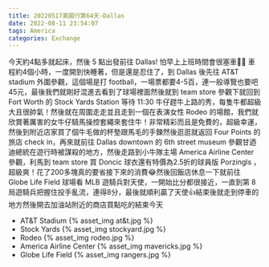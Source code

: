 ```yaml
---
title: 20220517美國行第64天-Dallas
date: 2022-08-11 23:54:07
tags: America
categories: Exchange
---
```

今天約4點多就起床，然後 5 點出發前往 Dallas! 怕早上上班時間會很塞車😵‍💫 車程約4個小時，一度開到快睡著，但是還是忍住了，到 Dallas 後先往 AT&T stadium 外圍參觀，這個場是打 football，一場票都要4-5百，連一般導覽也要吧45元，最後我們就剛好混進去看到了球場裡面然後就到 team store 參觀下就回到 Fort Worth 的 Stock Yards Station 等待 11:30 牛仔趕牛上路的秀，每隻牛都超級大且很帥氣！然後就在周圍走走並且走到一個在表演女性 Rodeo 的場館，我們就欣賞著厲害的女牛仔騎馬操控套繩來套住牛！非常精彩而且是免費的，超級幸運，然後到附近店家買了個牛毛做的杯墊跟馬毛的手鍊然後逛逛就返回 Four Points 的旅店 check in，再來就前往 Dallas downtown 的 6th street museum 參觀甘迺迪總統在遊行時被謀殺的地方，然後走路到小牛隊主場 America Airline Center 參觀，利馬到 team store 買 Doncic 球衣還有特價為2.5折的球員版 Porzingls ，超級爽！花了200多塊真的要省接下來的消費😂然後回飯店休息一下就前往 Globe Life Field 球場看
MLB 遊騎兵對天使，一開始比分都很接近，一直到第 8 局遊騎兵把握住投手亂流，連得8分，最後就順利贏了天使👍結束後就走到停車的地方然後開去加油站附近的商店買點吃的結束今天

- AT&T Stadium
{% asset_img at&t.jpg %}
- Stock Yards
{% asset_img stockyard.jpg %}
- Rodeo
{% asset_img rodeo.jpg %}
- America Airline Center
{% asset_img mavericks.jpg %}
- Globe Life Field
{% asset_img rangers.jpg %}